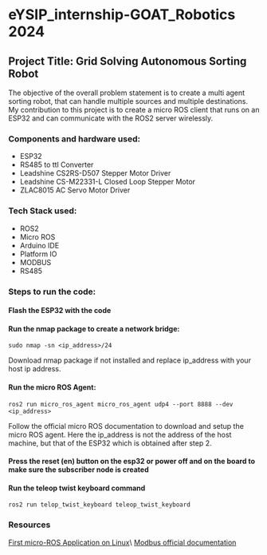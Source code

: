 # eYSIP_internship-GOAT_Robotics 2024

## Project Title: Grid Solving Autonomous Sorting Robot

The objective of the overall problem statement is to create a multi agent sorting robot, that can handle multiple sources and multiple destinations. My contribution to this project is to create a micro ROS client that runs on an ESP32 and can communicate with the ROS2 server wirelessly. 

### Components and hardware used:
- ESP32
- RS485 to ttl Converter
- Leadshine CS2RS-D507 Stepper Motor Driver
- Leadshine CS-M22331-L Closed Loop Stepper Motor
- ZLAC8015 AC Servo Motor Driver

### Tech Stack used:
- ROS2
- Micro ROS
- Arduino IDE
- Platform IO
- MODBUS
- RS485

### Steps to run the code:

#### Flash the ESP32 with the code

#### Run the nmap package to create a network bridge:
```
sudo nmap -sn <ip_address>/24
```
Download nmap package if not installed and replace ip_address with your host ip address.
<!-- ![image](https://github.com/achararjun/eysip_internship-GOAT_Robotics/assets/106529997/30333bf2-34f6-4dbf-a677-fb42d3d893f4) -->

#### Run the micro ROS Agent:

```
ros2 run micro_ros_agent micro_ros_agent udp4 --port 8888 --dev <ip_address>
```
Follow the official micro ROS documentation to download and setup the micro ROS agent.
Here the ip_address is not the address of the host machine, but that of the ESP32 which is obtained after step 2.

#### Press the reset (en) button on the esp32 or power off and on the board to make sure the subscriber node is created
<!-- ![image](https://github.com/achararjun/eysip_internship-GOAT_Robotics/assets/106529997/d1a7f423-1e4b-422f-9c75-03c0c4368eaf) -->


#### Run the teleop twist keyboard command

```
ros2 run telop_twist_keyboard teleop_twist_keyboard
```


### Resources

[First micro-ROS Application on Linux]([https://micro.ros.org/](https://micro.ros.org/docs/tutorials/core/first_application_linux/))\
[Modbus official documentation](https://modbus.org/)

